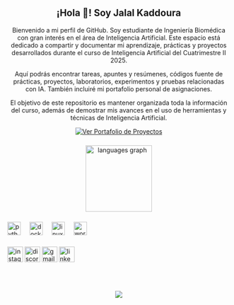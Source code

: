<h2 align="center">¡Hola 👋! Soy Jalal Kaddoura</h2>

<p align="center">
  Bienvenido a mi perfil de GitHub. Soy estudiante de Ingeniería Biomédica con gran interés en el área de Inteligencia Artificial. Este espacio está dedicado a compartir y documentar mi aprendizaje, prácticas y proyectos desarrollados durante el curso de Inteligencia Artificial del Cuatrimestre II 2025.
</p>

<p align="center">
  Aquí podrás encontrar tareas, apuntes y resúmenes, códigos fuente de prácticas, proyectos, laboratorios, experimentos y pruebas relacionadas con IA. También incluiré mi portafolio personal de asignaciones.
</p>

<p align="center">
  El objetivo de este repositorio es mantener organizada toda la información del curso, además de demostrar mis avances en el uso de herramientas y técnicas de Inteligencia Artificial.
</p>

<p align="center">
  <a href="https://jalalk123.github.io/index.html" target="_blank">
    <img src="https://img.shields.io/badge/Ver%20portafolio%20de%20proyectos-Click%20aquí-blue?style=for-the-badge" alt="Ver Portafolio de Proyectos">
  </a>
</p>

###

<div align="center">
 
  <img src="https://github-readme-stats.vercel.app/api/top-langs?username=Jalalk123&locale=en&hide_title=false&layout=compact&card_width=320&langs_count=5&theme=dracula&hide_border=false" height="150" alt="languages graph"  />
</div>

###

<div align="left">
  <img src="https://cdn.jsdelivr.net/gh/devicons/devicon/icons/python/python-original.svg" height="30" alt="python logo"  />
  <img width="12" />
  <img src="https://cdn.jsdelivr.net/gh/devicons/devicon/icons/docker/docker-original.svg" height="30" alt="docker logo"  />
  <img width="12" />
  <img src="https://cdn.jsdelivr.net/gh/devicons/devicon/icons/linux/linux-original.svg" height="30" alt="linux logo"  />
  <img width="12" />
  <img src="https://skillicons.dev/icons?i=wordpress" height="30" alt="wordpress logo"  />
</div>

###

<div align="left">
  <img src="https://img.shields.io/static/v1?message=Instagram&logo=instagram&label=&color=E4405F&logoColor=white&labelColor=&style=for-the-badge" height="35" alt="instagram logo"  />
  <img src="https://img.shields.io/static/v1?message=Discord&logo=discord&label=&color=7289DA&logoColor=white&labelColor=&style=for-the-badge" height="35" alt="discord logo"  />
  <img src="https://img.shields.io/static/v1?message=Gmail&logo=gmail&label=&color=D14836&logoColor=white&labelColor=&style=for-the-badge" height="35" alt="gmail logo"  />
  <img src="https://img.shields.io/static/v1?message=LinkedIn&logo=linkedin&label=&color=0077B5&logoColor=white&labelColor=&style=for-the-badge" height="35" alt="linkedin logo"  />
</div>

###

<br clear="both">


###

<div align="center">
  <img src="https://profile-counter.glitch.me/Jalalk123/count.svg?"  />
</div>

###
